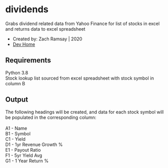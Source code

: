 # dividends
Grabs dividend related data from Yahoo Finance for list of stocks in excel and returns data to excel spreadsheet

<ul>
<li>Created by: Zach Ramsay | 2020</li>
<li><a href="https://github.com/zrams/dividends">Dev Home</a></li>
</ul>

<h2>Requirements</h2>
Python 3.8 <br/>
Stock lookup list sourced from excel spreadsheet with stock symbol in column B

<h2>Output</h2>
The following headings will be created, and data for each stock symbol will be populated in the corresponding column:</br>
</br>
A1 - Name</br>
B1 - Symbol</br>
C1 - Yield</br>
D1 - 1yr Revenue Growth % </br>
E1 - Payout Ratio</br>
F1 - 5yr Yield Avg</br>
G1 - 1 Year Return %</br>
</br></br>
